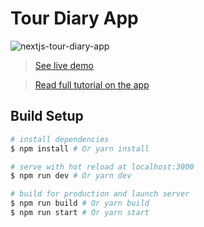# Tour Diary App

![nextjs-tour-diary-app](https://cosmic-s3.imgix.net/43af6a90-fbc8-11e7-9b6d-57188bb17544-main.png)

> [See live demo](#)

> [Read full tutorial on the app](#)

## Build Setup

```bash
# install dependencies
$ npm install # Or yarn install

# serve with hot reload at localhost:3000
$ npm run dev # Or yarn dev

# build for production and launch server
$ npm run build # Or yarn build
$ npm run start # Or yarn start
```
